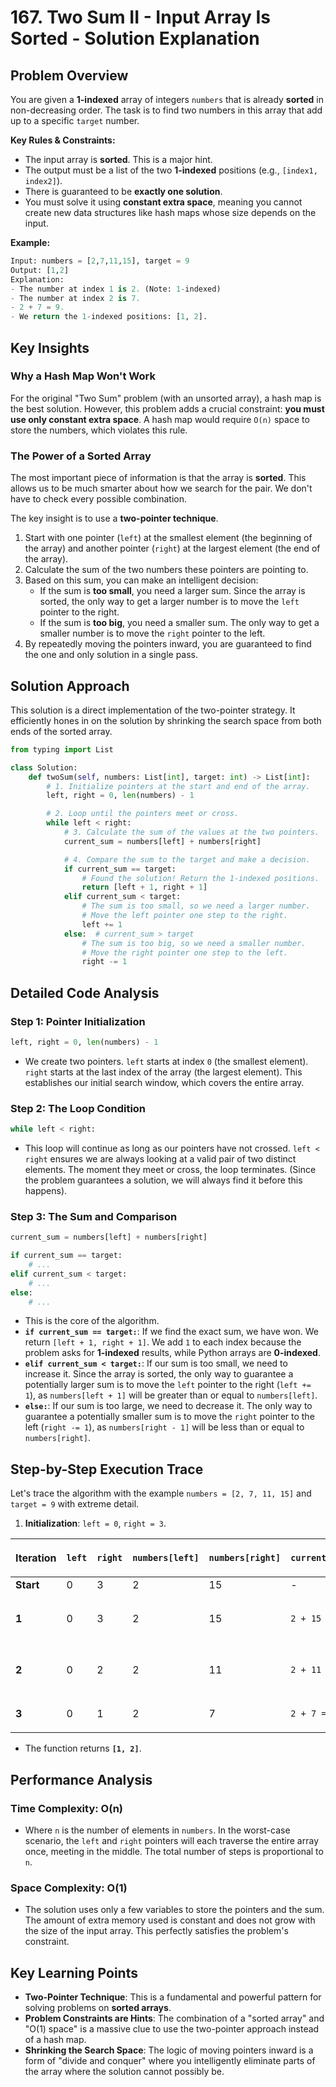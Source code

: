 # 167\. Two Sum II - Input Array Is Sorted - Solution Explanation

## Problem Overview

You are given a **1-indexed** array of integers `numbers` that is already **sorted** in non-decreasing order. The task is to find two numbers in this array that add up to a specific `target` number.

**Key Rules & Constraints:**

  - The input array is **sorted**. This is a major hint.
  - The output must be a list of the two **1-indexed** positions (e.g., `[index1, index2]`).
  - There is guaranteed to be **exactly one solution**.
  - You must solve it using **constant extra space**, meaning you cannot create new data structures like hash maps whose size depends on the input.

**Example:**

```python
Input: numbers = [2,7,11,15], target = 9
Output: [1,2]
Explanation:
- The number at index 1 is 2. (Note: 1-indexed)
- The number at index 2 is 7.
- 2 + 7 = 9.
- We return the 1-indexed positions: [1, 2].
```

## Key Insights

### Why a Hash Map Won't Work

For the original "Two Sum" problem (with an unsorted array), a hash map is the best solution. However, this problem adds a crucial constraint: **you must use only constant extra space**. A hash map would require `O(n)` space to store the numbers, which violates this rule.

### The Power of a Sorted Array

The most important piece of information is that the array is **sorted**. This allows us to be much smarter about how we search for the pair. We don't have to check every possible combination.

The key insight is to use a **two-pointer technique**.

1.  Start with one pointer (`left`) at the smallest element (the beginning of the array) and another pointer (`right`) at the largest element (the end of the array).
2.  Calculate the sum of the two numbers these pointers are pointing to.
3.  Based on this sum, you can make an intelligent decision:
      - If the sum is **too small**, you need a larger sum. Since the array is sorted, the only way to get a larger number is to move the `left` pointer to the right.
      - If the sum is **too big**, you need a smaller sum. The only way to get a smaller number is to move the `right` pointer to the left.
4.  By repeatedly moving the pointers inward, you are guaranteed to find the one and only solution in a single pass.

## Solution Approach

This solution is a direct implementation of the two-pointer strategy. It efficiently hones in on the solution by shrinking the search space from both ends of the sorted array.

```python
from typing import List

class Solution:
    def twoSum(self, numbers: List[int], target: int) -> List[int]:
        # 1. Initialize pointers at the start and end of the array.
        left, right = 0, len(numbers) - 1

        # 2. Loop until the pointers meet or cross.
        while left < right:
            # 3. Calculate the sum of the values at the two pointers.
            current_sum = numbers[left] + numbers[right]

            # 4. Compare the sum to the target and make a decision.
            if current_sum == target:
                # Found the solution! Return the 1-indexed positions.
                return [left + 1, right + 1]
            elif current_sum < target:
                # The sum is too small, so we need a larger number.
                # Move the left pointer one step to the right.
                left += 1
            else:  # current_sum > target
                # The sum is too big, so we need a smaller number.
                # Move the right pointer one step to the left.
                right -= 1
```

## Detailed Code Analysis

### Step 1: Pointer Initialization

```python
left, right = 0, len(numbers) - 1
```

  - We create two pointers. `left` starts at index `0` (the smallest element). `right` starts at the last index of the array (the largest element). This establishes our initial search window, which covers the entire array.

### Step 2: The Loop Condition

```python
while left < right:
```

  - This loop will continue as long as our pointers have not crossed. `left < right` ensures we are always looking at a valid pair of two distinct elements. The moment they meet or cross, the loop terminates. (Since the problem guarantees a solution, we will always find it before this happens).

### Step 3: The Sum and Comparison

```python
current_sum = numbers[left] + numbers[right]

if current_sum == target:
    # ...
elif current_sum < target:
    # ...
else:
    # ...
```

  - This is the core of the algorithm.
  - **`if current_sum == target:`**: If we find the exact sum, we have won. We return `[left + 1, right + 1]`. We add `1` to each index because the problem asks for **1-indexed** results, while Python arrays are **0-indexed**.
  - **`elif current_sum < target:`**: If our sum is too small, we need to increase it. Since the array is sorted, the only way to guarantee a potentially larger sum is to move the `left` pointer to the right (`left += 1`), as `numbers[left + 1]` will be greater than or equal to `numbers[left]`.
  - **`else:`**: If our sum is too large, we need to decrease it. The only way to guarantee a potentially smaller sum is to move the `right` pointer to the left (`right -= 1`), as `numbers[right - 1]` will be less than or equal to `numbers[right]`.

## Step-by-Step Execution Trace

Let's trace the algorithm with the example `numbers = [2, 7, 11, 15]` and `target = 9` with extreme detail.

1.  **Initialization**: `left = 0`, `right = 3`.

| Iteration | `left` | `right` | `numbers[left]` | `numbers[right]` | `current_sum` | `sum vs. target` (`9`) | Action |
| :--- | :--- | :--- | :--- | :--- | :--- | :--- | :--- |
| **Start** | 0 | 3 | 2 | 15 | - | - | - |
| **1** | 0 | 3 | 2 | 15 | `2 + 15 = 17` | `17 > 9` (Too large) | `right -= 1`. `right` becomes 2. |
| **2** | 0 | 2 | 2 | 11 | `2 + 11 = 13` | `13 > 9` (Too large) | `right -= 1`. `right` becomes 1. |
| **3** | 0 | 1 | 2 | 7 | `2 + 7 = 9` | `9 == 9` (Match\!) | **Return `[left+1, right+1]`** |

  - The function returns **`[1, 2]`**.

## Performance Analysis

### Time Complexity: O(n)

  - Where `n` is the number of elements in `numbers`. In the worst-case scenario, the `left` and `right` pointers will each traverse the entire array once, meeting in the middle. The total number of steps is proportional to `n`.

### Space Complexity: O(1)

  - The solution uses only a few variables to store the pointers and the sum. The amount of extra memory used is constant and does not grow with the size of the input array. This perfectly satisfies the problem's constraint.

## Key Learning Points

  - **Two-Pointer Technique**: This is a fundamental and powerful pattern for solving problems on **sorted arrays**.
  - **Problem Constraints are Hints**: The combination of a "sorted array" and "O(1) space" is a massive clue to use the two-pointer approach instead of a hash map.
  - **Shrinking the Search Space**: The logic of moving pointers inward is a form of "divide and conquer" where you intelligently eliminate parts of the array where the solution cannot possibly be.